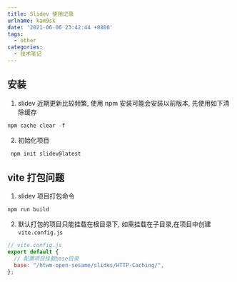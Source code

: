 ```yaml
---
title: Slidev 使用记录
urlname: kam9sk
date: '2021-06-06 23:42:44 +0800'
tags:
  - other
categories:
  - 技术笔记
---
```


## 安装

1. slidev 近期更新比较频繁, 使用 npm 安装可能会安装以前版本, 先使用如下清除缓存

```javascript
npm cache clear -f
```

2. 初始化项目

```bash
 npm init slidev@latest
```

## vite 打包问题

1. slidev 项目打包命令

```bash
npm run build
```

2. 默认打包的项目只能挂载在根目录下, 如需挂载在子目录,在项目中创建`vite.config.js`

```javascript
// vite.config.js
export default {
  // 配置项目挂载base目录
  base: "/htwm-open-sesame/slides/HTTP-Caching/",
};
```
